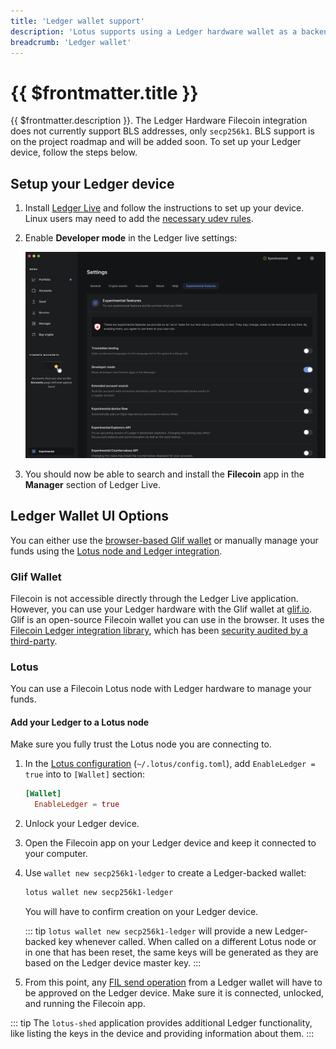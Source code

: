 ```yaml
---
title: 'Ledger wallet support'
description: 'Lotus supports using a Ledger hardware wallet as a backend for FIL transfers.'
breadcrumb: 'Ledger wallet'
---
```


# {{ $frontmatter.title }}

{{ $frontmatter.description }}. The Ledger Hardware Filecoin integration does not currently support BLS addresses, only `secp256k1`. BLS support is on the project roadmap and will be added soon. To set up your Ledger device, follow the steps below.

## Setup your Ledger device

1. Install [Ledger Live](https://www.ledger.com/start/) and follow the instructions to set up your device. Linux users may need to add the [necessary udev rules](https://support.ledger.com/hc/en-us/articles/115005165269-Fix-connection-issues).
1. Enable **Developer mode** in the Ledger live settings:

   ![ledger-enable-dev-mode](../images/ledger.png)

1. You should now be able to search and install the **Filecoin** app in the **Manager** section of Ledger Live.


## Ledger Wallet UI Options

You can either use the [browser-based Glif wallet](#glif-wallet) or manually manage your funds using the [Lotus node and Ledger integration](#lotus).

### Glif Wallet

Filecoin is not accessible directly through the Ledger Live application. However, you can use your Ledger hardware with the Glif wallet at [glif.io](https://glif.io). Glif is an open-source Filecoin wallet you can use in the browser. It uses the [Filecoin Ledger integration library](https://github.com/Zondax/ledger-filecoin/), which has been [security audited by a third-party]().

### Lotus

You can use a Filecoin Lotus node with Ledger hardware to manage your funds.

#### Add your Ledger to a Lotus node

Make sure you fully trust the Lotus node you are connecting to.

1. In the [Lotus configuration](configuration-and-advanced-usage.md) (`~/.lotus/config.toml`), add `EnableLedger = true` into to `[Wallet]` section:

   ```toml
   [Wallet]
     EnableLedger = true
   ```

1. Unlock your Ledger device. 
1. Open the Filecoin app on your Ledger device and keep it connected to your computer.
1. Use `wallet new secp256k1-ledger` to create a Ledger-backed wallet:

   ```sh
   lotus wallet new secp256k1-ledger
   ```

   You will have to confirm creation on your Ledger device.

   ::: tip
   `lotus wallet new secp256k1-ledger` will provide a new Ledger-backed key whenever called. When called on a different Lotus node or in one that has been reset, the same keys will be generated as they are based on the Ledger device master key.
   :::

1. From this point, any [FIL send operation](send-and-receive-fil.md) from a Ledger wallet will have to be approved on the Ledger device. Make sure it is connected, unlocked, and running the Filecoin app.

::: tip
The `lotus-shed` application provides additional Ledger functionality, like listing the keys in the device and providing information about them.
:::
